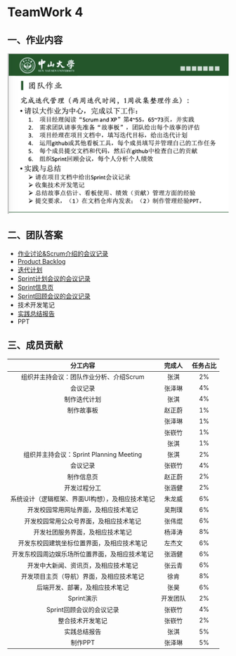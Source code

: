 # TeamWork 4



## 一、作业内容

![HW4](../images/HW4.png)



## 二、团队答案

- [作业讨论&Scrum介绍的会议记录](作业讨论&Scrum介绍的会议记录.pdf)
- [Product Backlog](https://docs.qq.com/sheet/DVk9DTHNuZURqVEhD?tab=BB08J2)
- [迭代计划](迭代计划.md)
- [Sprint计划会议的会议记录](Sprint计划会议的会议记录.pdf)
- [Sprint信息页](Sprint信息页.md)
- [Sprint回顾会议的会议记录](Sprint回顾会议的会议记录.pdf)
- 技术开发笔记
- [实践总结报告](实践总结报告.md)
- PPT



## 三、成员贡献

|                     分工内容                     |  完成人  | 任务占比 |
| :----------------------------------------------: | :------: | :------: |
|     组织并主持会议：团队作业分析、介绍Scrum      |   张淇   |    2%    |
|                     会议记录                     |  张泽琳  |    4%    |
|                   制作迭代计划                   |   张淇   |    4%    |
|                    制作故事板                    |  赵正蔚  |    1%    |
|                                                  |  张泽琳  |    1%    |
|                                                  |  张嵚竹  |    1%    |
|                                                  |   张淇   |    1%    |
|     组织并主持会议：Sprint Planning Meeting      |   张淇   |    2%    |
|                     会议记录                     |  张嵚竹  |    4%    |
|                    制作信息页                    |  赵正蔚  |    2%    |
|                   开发过程分工                   |  张涵健  |    2%    |
| 系统设计（逻辑框架、界面UI构想），及相应技术笔记 |  朱龙威  |    6%    |
|       开发校园常用网址界面，及相应技术笔记       |  吴荆璞  |    6%    |
|      开发校园常用公众号界面，及相应技术笔记      |  张伟焜  |    6%    |
|         开发社团服务界面，及相应技术笔记         |  杨泽涛  |    8%    |
|    开发东校园建筑坐标位置界面，及相应技术笔记    |  左杰文  |    6%    |
|  开发东校园周边娱乐场所位置界面，及相应技术笔记  |  张涵健  |    6%    |
|       开发中大新闻、资讯页，及相应技术笔记       |  张云青  |    6%    |
|     开发项目主页（导航）界面，及相应技术笔记     |   徐肯   |    8%    |
|          后端开发、部署，及相应技术笔记          |   张昊   |    6%    |
|                    Sprint演示                    | 开发团队 |    2%    |
|             Sprint回顾会议的会议记录             |  张嵚竹  |    4%    |
|                 整合技术开发笔记                 |  张嵚竹  |    2%    |
|                   实践总结报告                   |   张淇   |    5%    |
|                     制作PPT                      |  张泽琳  |    5%    |


